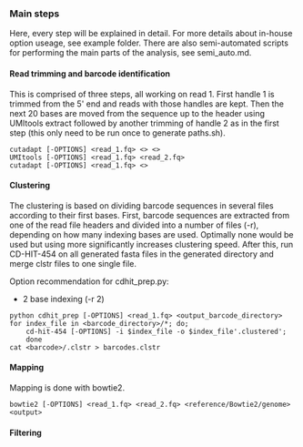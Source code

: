 ### Main steps
Here, every step will be explained in detail. For more details about in-house option useage, see example folder. There
are also semi-automated scripts for performing the main parts of the analysis, see semi_auto.md.

#### Read trimming and barcode identification
This is comprised of three steps, all working on read 1. First handle 1 is trimmed from the 5' end and reads with 
those handles are kept. Then the next 20 bases are moved from the sequence up to the header using UMItools extract 
followed by another trimming of handle 2 as in the first step (this only need to be run once to generate paths.sh).

```
cutadapt [-OPTIONS] <read_1.fq> <> <>
UMItools [-OPTIONS] <read_1.fq> <read_2.fq>
cutadapt [-OPTIONS] <read_1.fq> <>
```

#### Clustering
The clustering is based on dividing barcode sequences in several files according to their first bases. First, 
barcode sequences are extracted from one of the read file headers and divided into a number of files (-r), 
depending on how many indexing bases are used. Optimally none would be used but using more significantly increases 
clustering speed. After this, run CD-HIT-454 on all generated fasta files in the generated directory and merge clstr
files to one single file.

Option recommendation for cdhit_prep.py:

   - 2 base indexing (-r 2)

```
python cdhit_prep [-OPTIONS] <read_1.fq> <output_barcode_directory>
for index_file in <barcode_directory>/*; do;
    cd-hit-454 [-OPTIONS] -i $index_file -o $index_file'.clustered'; 
    done
cat <barcode>/.clstr > barcodes.clstr
```

#### Mapping

Mapping is done with bowtie2.

```
bowtie2 [-OPTIONS] <read_1.fq> <read_2.fq> <reference/Bowtie2/genome> <output>
```

#### Filtering

